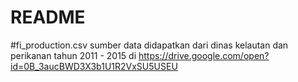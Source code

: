 # README

#fi_production.csv
sumber data didapatkan dari dinas kelautan dan perikanan tahun 2011 - 2015 di https://drive.google.com/open?id=0B_3aucBWD3X3b1U1R2VxSU5USEU
